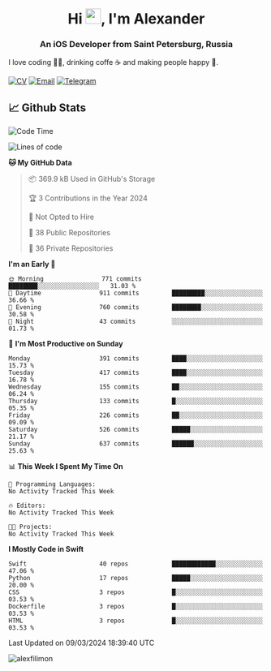 <h1 align="center">Hi <img src="https://raw.githubusercontent.com/MartinHeinz/MartinHeinz/master/wave.gif" width="30px">, I'm Alexander</h1>
<h3 align="center">An iOS Developer from Saint Petersburg, Russia</h3>

I love coding 👨‍💻, drinking coffe ☕️ and making people happy 🎊.

[![CV](https://img.shields.io/badge/CV-Александр%20Филимонов-14b420)](./resources/CV_Aleksandr_Filimonov_iOS_November_2023.pdf)
[![Email](https://img.shields.io/badge/Email-as.filimonov@mail.ru-f39f37)](mailto:as.filimonov@mail.ru)
[![Telegram](https://img.shields.io/badge/Telegram-alexfilimon-1686b1)](https://t.me/alexfilimon)

## 📈 Github Stats

<!--START_SECTION:waka-->
![Code Time](http://img.shields.io/badge/Code%20Time-0%20secs-blue)

![Lines of code](https://img.shields.io/badge/From%20Hello%20World%20I%27ve%20Written-1.5%20million%20lines%20of%20code-blue)

**🐱 My GitHub Data** 

> 📦 369.9 kB Used in GitHub's Storage 
 > 
> 🏆 3 Contributions in the Year 2024
 > 
> 🚫 Not Opted to Hire
 > 
> 📜 38 Public Repositories 
 > 
> 🔑 36 Private Repositories 
 > 
**I'm an Early 🐤** 

```text
🌞 Morning                771 commits         ████████░░░░░░░░░░░░░░░░░   31.03 % 
🌆 Daytime                911 commits         █████████░░░░░░░░░░░░░░░░   36.66 % 
🌃 Evening                760 commits         ████████░░░░░░░░░░░░░░░░░   30.58 % 
🌙 Night                  43 commits          ░░░░░░░░░░░░░░░░░░░░░░░░░   01.73 % 
```
📅 **I'm Most Productive on Sunday** 

```text
Monday                   391 commits         ████░░░░░░░░░░░░░░░░░░░░░   15.73 % 
Tuesday                  417 commits         ████░░░░░░░░░░░░░░░░░░░░░   16.78 % 
Wednesday                155 commits         ██░░░░░░░░░░░░░░░░░░░░░░░   06.24 % 
Thursday                 133 commits         █░░░░░░░░░░░░░░░░░░░░░░░░   05.35 % 
Friday                   226 commits         ██░░░░░░░░░░░░░░░░░░░░░░░   09.09 % 
Saturday                 526 commits         █████░░░░░░░░░░░░░░░░░░░░   21.17 % 
Sunday                   637 commits         ██████░░░░░░░░░░░░░░░░░░░   25.63 % 
```


📊 **This Week I Spent My Time On** 

```text
💬 Programming Languages: 
No Activity Tracked This Week

🔥 Editors: 
No Activity Tracked This Week

🐱‍💻 Projects: 
No Activity Tracked This Week
```

**I Mostly Code in Swift** 

```text
Swift                    40 repos            ████████████░░░░░░░░░░░░░   47.06 % 
Python                   17 repos            █████░░░░░░░░░░░░░░░░░░░░   20.00 % 
CSS                      3 repos             █░░░░░░░░░░░░░░░░░░░░░░░░   03.53 % 
Dockerfile               3 repos             █░░░░░░░░░░░░░░░░░░░░░░░░   03.53 % 
HTML                     3 repos             █░░░░░░░░░░░░░░░░░░░░░░░░   03.53 % 
```




 Last Updated on 09/03/2024 18:39:40 UTC
<!--END_SECTION:waka-->

<img align="center" src="https://github-readme-stats.vercel.app/api?username=alexfilimon&show_icons=true" alt="alexfilimon" />
